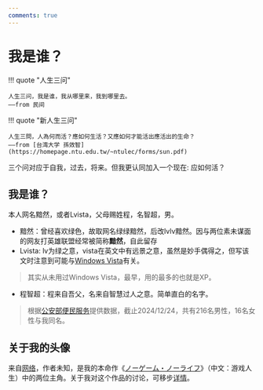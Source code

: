 ```yaml
---
comments: true
---
```

# 我是谁？

!!! quote "人生三问"

    人生三问，我是谁，我从哪里来，我到哪里去。
    ——from 民间
    
!!! quote "新人生三问"

    人生三問，人為何而活？應如何生活？又應如何才能活出應活出的生命？
    ——from [台湾大学 孫效智](https://homepage.ntu.edu.tw/~ntulec/forms/sun.pdf)

三个问对应于自我，过去，将来。但我更认同加入一个现在: 应如何活？


## 我是谁？

本人网名黯然，或者Lvista，父母赐姓程，名智超，男。

- 黯然：曾经喜欢绿色，故取网名绿绿黯然，后改lvlv黯然。因与两位素未谋面的网友打英雄联盟经常被简称**黯然**，自此留存
- Lvista: lv为绿之意，vista在英文中有远景之意，虽然是妙手偶得之，但写该文时注意到可能与[Windows Vista](https://zh.wikipedia.org/zh-cn/Windows_Vista)有关。

> 其实从未用过Windows Vista，最早，用的最多的也就是XP。

- 程智超：程来自吾父，名来自智慧过人之意。简单直白的名字。

> 根据[公安部便民服务](https://ywtb.mps.gov.cn/)提供数据，截止2024/12/24，共有216名男性，16名女性与我同名。

## 关于我的头像

来自[网络](https://w7.pngwing.com/pngs/507/601/png-transparent-no-game-no-life-anime-chibi-manga-fan-art-anime-fictional-character-cartoon-magenta.png)，作者未知，是我的本命作《[ノーゲーム・ノーライフ](https://ja.wikipedia.org/wiki/ノーゲーム・ノーライフ)》（中文：游戏人生）中的两位主角。关于我对这个作品的讨论，可移步[详情](./anime_ngnl.md)。
